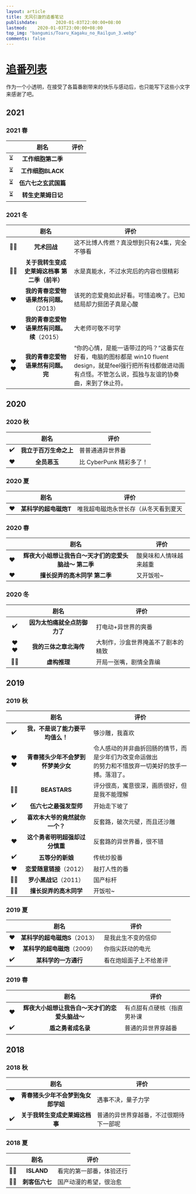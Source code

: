 ```yaml
---
layout: article
title: 无风引漩的追番笔记
publishdate:       2020-01-03T22:00:00+08:00
lastmod:    2020-01-03T23:00:00+08:00
top_img: "bangumis/Toaru_Kagaku_no_Railgun_3.webp"
comments: false 
---
```


# [追番列表](bilibili.html)

作为一个小透明，在接受了各篇番剧带来的快乐与感动后，也只能写下这些小文字来感谢了吧。

## 2021

### 2021 春

||剧名|评价
|:---:|:---:|---
⏳|**工作细胞第二季**|
⏳|**工作细胞BLACK**|
⏳|**伍六七之玄武国篇**|
⏳|**转生史莱姆日记**|


### 2021 冬

||剧名|评价
|:---:|:---:|---
👍🏻️|**咒术回战**|这不比博人传燃？真没想到只有24集，完全不够看
👍🏻️|**关于我转生变成史莱姆这档事 第二季（前半）**|水是真能水，不过水完后的内容也很精彩
️❤️|**我的青春恋爱物语果然有问题。**（2013）|该死的恋爱竟如此好看。可惜追晚了。已知结局却力挺团子真是心酸
️❤️️|**我的青春恋爱物语果然有问题。续**（2015）|大老师可敬不可学
️❤️️❤️️|**我的青春恋爱物语果然有问题。完**|“你的心情，是能一语带过的吗？”这番实在好看，电脑的图标都是 win10 fluent design，就是feel强行把所有线都做进动画有点怪。不管怎么说，孤独与友谊的协奏曲，来到了休止符。

## 2020

### 2020 秋

||剧名|评价
|:---:|:---:|---
✔️|**我立于百万生命之上**|普普通通异世界番
️❤️|**全员恶玉**|比 CyberPunk 精彩多了！

### 2020 夏

||剧名|评价
|:---:|:---:|---
❤️️|**某科学的超电磁炮T**|唯我超电磁炮永世长存（从冬天看到夏天

### 2020 春

||剧名|评价
|:---:|:---:|---
❤️️|**辉夜大小姐想让我告白～天才们的恋爱头脑战～ 第二季**|酸臭味和人情味越来越重
️❤️|**擅长捉弄的高木同学 第二季**|又开饭啦~

### 2020 冬

||剧名|评价
|:---:|:---:|---
✔️️|**因为太怕痛就全点防御力了**|打电动+异世界的爽番
❤️️❤️|**我的三体之章北海传**|大制作，沙盒世界掩盖不了剧本的精致
👎🏻|**虚构推理**|开局一张嘴，剧情全靠编

## 2019

### 2019 秋

||剧名|评价
|:---:|:---:|---
✔️️|**我，不是说了能力要平均值么！**|够沙雕，我喜欢
❤️️❤️️|**青春猪头少年不会梦到怀梦美少女**|令人感动的并非曲折回肠的情节，而是少年们为改变命运做出</br>的努力和不惜放弃一切美好的放手一搏。落泪了。
👎🏻️|**BEASTARS**|评分很高，寓意很深，画质很好，但是我不能理解
✔️️|**伍六七之最强发型师**|开始走下坡了
✔️️|**喜欢本大爷的竟然就你一个？**|反套路，破次元壁，而且还沙雕
❤️️|**这个勇者明明超强却过分慎重**|反套路的异世界番，很不错
✔️️|**五等分的新娘**|传统炒股番
❤️️|**恋爱随意链接**（2012）|敲打人性的番
👍🏻️|**罗小黑战记**（2011）|国产标杆
👍🏻️|**擅长捉弄的高木同学**|开饭啦~

### 2019 夏

||剧名|评价
|:---:|:---:|---
❤️️|**某科学的超电磁炮S**（2013）|是我此生不变的信仰
❤️️|**某科学的超电磁炮**（2009）|你指尖跃动的电光
✔️️|**某科学的一方通行**|看在炮姐面子上不给差评

### 2019 春

||剧名|评价
|:---:|:---:|---
❤️️|**辉夜大小姐想让我告白～天才们的恋爱头脑战～**|有点甜有点硬核（指直男补课
✔️️|**盾之勇者成名录**|普通的异世界穿越番

## 2018

### 2018 秋

||剧名|评价
|:---:|:---:|---
❤️️|**青春猪头少年不会梦到兔女郎学姐**|遇事不决，量子力学
✔️️|**关于我转生变成史莱姆这档事**|普通的异世界穿越番，不过很期待下一部呢

### 2018 夏

||剧名|评价
|:---:|:---:|---
👍🏻️|**ISLAND**|看完的第一部番，体验还行
👍🏻️|**刺客伍六七**|国产动漫的希望，很治愈


